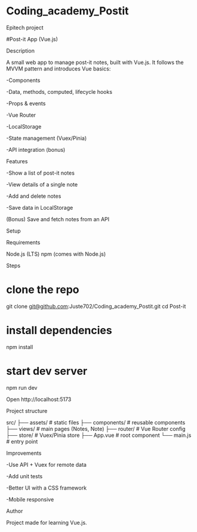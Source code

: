# Coding_academy_Postit
Epitech project


#Post-it App (Vue.js)


Description

A small web app to manage post-it notes, built with Vue.js.
It follows the MVVM pattern and introduces Vue basics:

-Components

-Data, methods, computed, lifecycle hooks

-Props & events

-Vue Router

-LocalStorage

-State management (Vuex/Pinia)

-API integration (bonus)

Features

-Show a list of post-it notes

-View details of a single note

-Add and delete notes

-Save data in LocalStorage

(Bonus) Save and fetch notes from an API

Setup

Requirements

Node.js (LTS)
npm (comes with Node.js)

Steps
# clone the repo
git clone git@github.com:Juste702/Coding_academy_Postit.git
cd Post-it

# install dependencies
npm install

# start dev server
npm run dev

Open http://localhost:5173


Project structure

src/
 ├── assets/       # static files
 ├── components/   # reusable components
 ├── views/        # main pages (Notes, Note)
 ├── router/       # Vue Router config
 ├── store/        # Vuex/Pinia store
 ├── App.vue       # root component
 └── main.js       # entry point

Improvements

-Use API + Vuex for remote data

-Add unit tests

-Better UI with a CSS framework

-Mobile responsive

Author

Project made for learning Vue.js.
